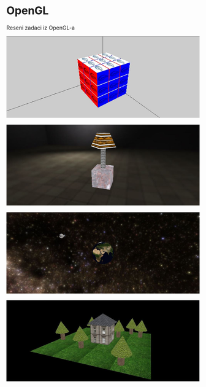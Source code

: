 # OpenGL
Reseni zadaci iz OpenGL-a

![](images/kol2014.JPG)

![](images/kol2012.JPG)

![](images/planet.JPG)

![](images/yard2.JPG)
